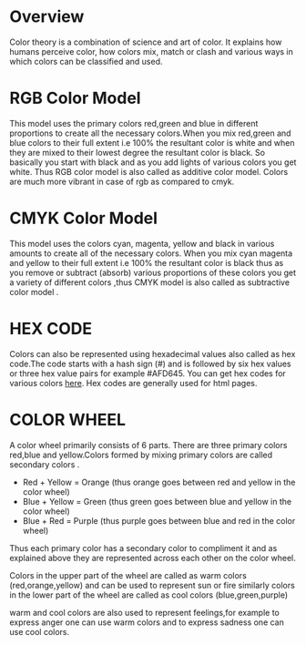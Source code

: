 # Overview

Color theory is a combination of science and art of color. It explains how humans perceive color, how colors mix, match or clash and various ways in which colors can be classified and used.

# RGB Color Model
This model uses the primary colors red,green and blue in different proportions to create all the necessary colors.When you mix red,green and blue colors to their full extent i.e 100% the resultant color is white and when they are mixed to their lowest degree the resultant color is black. So basically you start with black and as you add lights of various colors you get white. Thus RGB color model is also called as additive color model. Colors are much more vibrant in case of rgb as compared to cmyk.

# CMYK Color Model

 This model uses the colors cyan, magenta, yellow and black in various amounts to create all of the necessary colors. When you mix cyan magenta and yellow to their full extent i.e 100% the resultant color is black thus as you remove or subtract (absorb) various proportions of these colors you get a variety of different colors ,thus CMYK model is also called as subtractive color model .

# HEX CODE 

Colors can also be represented using hexadecimal values also called as hex code.The code starts with a hash sign (#) and is followed by six hex values or three hex value pairs for example #AFD645. You can get hex codes for various colors [here]("https://htmlcolorcodes.com/"). Hex codes are generally used for html pages.

# COLOR WHEEL

A color wheel primarily consists of 6 parts. There are three primary colors red,blue and yellow.Colors formed by mixing primary colors are called secondary colors .

- Red   +   Yellow   = Orange (thus orange goes between red and yellow in the color wheel)
- Blue  +   Yellow   = Green  (thus green goes between blue and yellow in the color wheel)
- Blue  +   Red      = Purple (thus purple goes between blue and red in the color wheel)

Thus each primary color has a secondary color to compliment it and as explained above they are represented across each other on the color wheel.

Colors in the upper part of the wheel are called as warm colors (red,orange,yellow) and can be used to represent sun or fire similarly  colors in the lower part of the wheel are called as cool colors (blue,green,purple) 

warm and cool colors are also used to represent feelings,for example to express anger one can use warm colors and to express sadness one can use cool colors.
